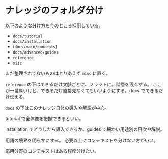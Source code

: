 # ナレッジのフォルダ分け

以下のような分け方を今のところ採用している。

- `docs/tutorial`
- `docs/installation`
- (`docs/main/concepts`)
- `docs/advanced/guides`
- `reference`
- `misc`

まだ整理されてないものはとりあえず `misc` に置く。

`reference` の下はできるだけ文脈ごとに、フラットに。階層を浅くする。
ここが一番厚いけど、できるだけ直接見なくてもいいようにする。docs でできるだけ伝える。

`docs` の下はこのナレッジ自体の導入や解説が中心。

tutorial で全体像を把握できるといい。

installation でどうしたら導入できるか、guides で細かい用途別の目次や解説。

用語の境界を明らかにする。
必要以上にコンテキストを分けない方がいい。

応用分野のコンテキストはある程度分けたい。

